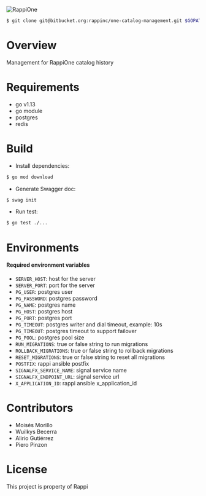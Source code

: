 ![RappiOne](https://one.rappi.com/assets/images/landing/logo.svg)

``` sh
$ git clone git@bitbucket.org:rappinc/one-catalog-management.git $GOPATH/src/bitbucket.org/rappinc/one-catalog-management && cd $_
```


#  Overview
Management for RappiOne catalog history

# Requirements

* go v1.13
* go module
* postgres
* redis

# Build

* Install dependencies: 
```sh
$ go mod download
```

* Generate Swagger doc:
```sh
$ swag init
```

* Run test:
```sh 
$ go test ./... 
```

# Environments
#### Required environment variables

* `SERVER_HOST`: host for the server
* `SERVER_PORT`: port for the server
* `PG_USER`: postgres user
* `PG_PASSWORD`: postgres password
* `PG_NAME`: postgres name
* `PG_HOST`: postgres host
* `PG_PORT`: postgres port
* `PG_TIMEOUT`: postgres writer and dial timeout, example: 10s
* `PG_TIMEOUT`: postgres timeout to support failover
* `PG_POOL`: postgres pool size
* `RUN_MIGRATIONS`: true or false string to run migrations
* `ROLLBACK_MIGRATIONS`: true or false string to rollback migrations
* `RESET_MIGRATIONS`: true or false string to reset all migrations
* `POSTFIX`: rappi ansible postfix
* `SIGNALFX_SERVICE_NAME`: signal service name
* `SIGNALFX_ENDPOINT_URL`: signal service url
* `X_APPLICATION_ID`: rappi ansible x_application_id

# Contributors

* Moisés Morillo
* Wuilkys Becerra
* Alirio Gutiérrez
* Piero Pinzon

# License

This project is property of Rappi
